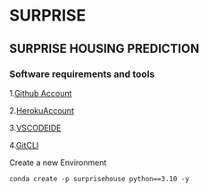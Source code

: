 # SURPRISE
## SURPRISE HOUSING PREDICTION

### Software requirements and tools



1.[Github Account](https://github.com)

2.[HerokuAccount](https://heroku.com)

3.[VSCODEIDE](https://code.visualstudio.com/)

4.[GitCLI](https://git-scm.com/book/en/v2/Getting-Started-The-Command-Line)


Create a new Environment
`````````````````````````
conda create -p surprisehouse python==3.10 -y
````````````````````````````````````````
